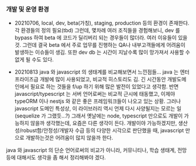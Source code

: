 ### 개발 및 운영 환경
- 20210706,
local, dev, beta(가칭), staging, production 등의 환경이 존재한다.
각 환경들의 정의 필요(tbd)
그런데, 몇차례 여러 조직들을 경험해보니, dev 를 bypass 하여 beta 에 코드가 딜리버리 되는 경우들이 많더라. 여러 이유들이 있을것. 그런데 결국 beta 에서 주로 업무를 진행하는 QA나 내부고객들에게 어려움이 발생하는 이슈들이 생김. 또한 dev db 는 시간이 지날수록 많이 망가져서 사용할 수 없게 될 수도 있다.


- 20210813
java 와 javascript 의 생태계를 비교해보면서 느낀점들...
  java 는 엔터프라이즈급 개발에 많이 사용되었고, 비교적 히스토리도 김. 긴 시간동안 개발도메인에서 필요로 하는 것들을 f/up 하기 위해 많은 발전이 있었다고 생각함. 반면 javascript/typescript 는 서버 언어로써는 비교적 근시에 태동했고, 이제야 typeORM 이나 nestjs 와 같은 좋은 프레임워크들이 나오고 있는 상황. 그러나 javascript 도메인 특성상, 이 라이브러리 역시 언제 다시 사양될지는 모르는 일(sequelize 가 그랬듯...?) 그래서 옛날에는 node, typescript 만으로도 개발이 가능하지 않을까 생각했는데, 요즘은 다른 생각이 든다. 개발이야 가능하겠지만, 생산성/robust함/안정성/개발자 수급 등의 다양한 시각으로 판단했을 때, javascript 만으로 개발하는것은 어려움이 많지 않을까 한다. 
  
java 와 javascript 의 단순 언어로써의 비교가 아니라, 커뮤니티나, 학습 생태계, 전망 등에 대해서도 생각을 좀 해서 정리해봐야 겠다.
